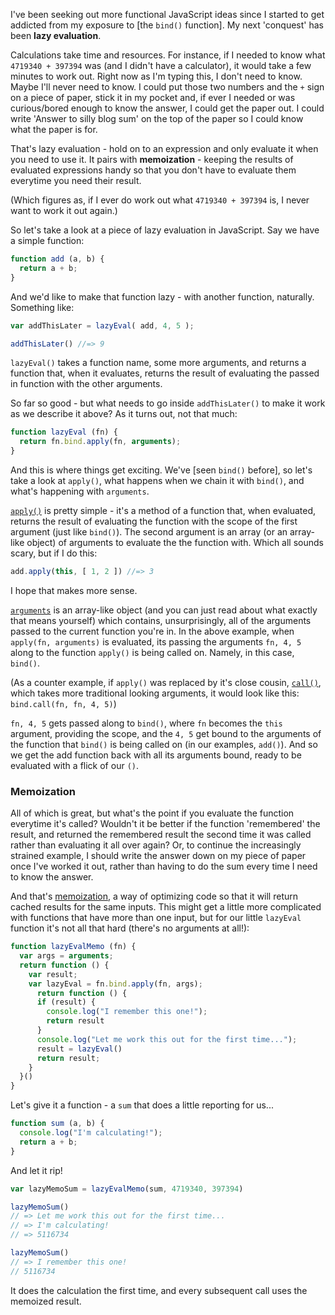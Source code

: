 I've been seeking out more functional JavaScript ideas since I started to get
addicted from my exposure to [the `bind()` function]. My next 'conquest' has
been **lazy evaluation**.

Calculations take time and resources. For instance, if I needed to know what
`4719340 + 397394` was (and I didn't have a calculator), it would take a few
minutes to work out. Right now as I'm typing this, I don't need to know.
Maybe I'll never need to know. I could put those two numbers and the `+` sign on
a piece of paper, stick it in my pocket and, if ever I needed or was
curious/bored enough to know the answer, I could get the paper out. I could
write 'Answer to silly blog sum' on the top of the paper so I could know what
the paper is for.

That's lazy evaluation - hold on to an expression and only evaluate it when you
need to use it. It pairs with **memoization** - keeping the results of evaluated
expressions handy so that you don't have to evaluate them everytime you need
their result.

(Which figures as, if I ever do work out what `4719340 + 397394` is, I never
want to work it out again.)

So let's take a look at a piece of lazy evaluation in JavaScript. Say we have
a simple function:

```javascript
function add (a, b) {
  return a + b;
}
```

And we'd like to make that function lazy - with another function, naturally.
Something like:

```javascript
var addThisLater = lazyEval( add, 4, 5 );

addThisLater() //=> 9
```

`lazyEval()` takes a function name, some more arguments, and returns a function
that, when it evaluates, returns the result of evaluating the passed in function
with the other arguments.

So far so good - but what needs to go inside `addThisLater()` to make it work as
we describe it above? As it turns out, not that much:

```javascript
function lazyEval (fn) {
  return fn.bind.apply(fn, arguments);
}
```

And this is where things get exciting. We've [seen `bind()` before], so let's
take a look at `apply()`, what happens when we chain it with `bind()`, and
what's happening with `arguments`.

[`apply()`] is pretty simple - it's a method of a function that, when evaluated,
returns the result of evaluating the function with the scope of the first
argument (just like `bind()`). The second argument is an array (or an array-like
object) of arguments to evaluate the the function with. Which all sounds scary,
but if I do this:

```javascript
add.apply(this, [ 1, 2 ]) //=> 3
```

I hope that makes more sense.

[`arguments`] is an array-like object (and you can just read about what exactly that
means yourself) which contains, unsurprisingly, all of the arguments
passed to the current function you're in. In the above example, when `apply(fn,
arguments)` is evaluated, its passing the arguments `fn, 4, 5` along to the
function `apply()` is being called on. Namely, in this case, `bind()`.

(As a counter example, if `apply()` was replaced by it's close cousin, [`call()`],
which takes more traditional looking arguments, it would look like this:
`bind.call(fn, fn, 4, 5)`)

`fn, 4, 5` gets passed along to `bind()`, where `fn` becomes the `this`
argument, providing the scope, and the `4, 5` get bound to the arguments of the
function that `bind()` is being called on (in our examples, `add()`). And so we
get the add function back with all its arguments bound, ready to be evaluated
with a flick of our `()`.

### Memoization ###

All of which is great, but what's the point if you evaluate the function
everytime it's called? Wouldn't it be better if the function 'remembered' the
result, and returned the remembered result the second time it was called rather
than evaluating it all over again? Or, to continue the increasingly strained
example, I should write the answer down on my piece of paper once I've worked it
out, rather than having to do the sum every time I need to know the answer.

And that's [memoization], a way of optimizing code so that it will return cached
results for the same inputs. This might get a little more complicated with
functions that have more than one input, but for our little `lazyEval` function
it's not all that hard (there's no arguments at all!):

```javascript
function lazyEvalMemo (fn) {
  var args = arguments;
  return function () {
    var result;
    var lazyEval = fn.bind.apply(fn, args);
      return function () {
      if (result) {
        console.log("I remember this one!");
        return result
      }
      console.log("Let me work this out for the first time...");
      result = lazyEval()
      return result;
    }
  }()
}
```

Let's give it a function - a `sum` that does a little reporting for us...

```javascript
function sum (a, b) {
  console.log("I'm calculating!");
  return a + b;
}
```

And let it rip!

```javascript
var lazyMemoSum = lazyEvalMemo(sum, 4719340, 397394)

lazyMemoSum()
// => Let me work this out for the first time...
// => I'm calculating!
// => 5116734

lazyMemoSum()
// => I remember this one!
// 5116734
```

It does the calculation the first time, and every subsequent call uses the
memoized result.

[`apply()`]: https://developer.mozilla.org/en-US/docs/Web/JavaScript/Reference/Global_Objects/Function/apply
[`arguments`]: https://developer.mozilla.org/en-US/docs/Web/JavaScript/Reference/Functions/arguments
[`call()`]: https://developer.mozilla.org/en-US/docs/Web/JavaScript/Reference/Global_Objects/Function/call
[memoization]: https://en.wikipedia.org/wiki/Memoization